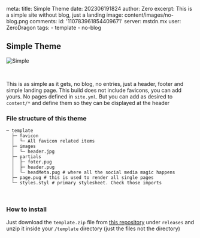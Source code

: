 meta:
  title: Simple Theme
  date: 202306191824
  author: Zero
  excerpt: This is a simple site without blog, just a landing
  image: content/images/no-blog.png
  comments:
    id: '110783961854409671'
    server: mstdn.mx
    user: ZeroDragon
  tags:
    - template
    - no-blog

## Simple Theme

![Simple](!{siteUrl}/content/images/no-blog.png)

<br/>

This is as simple as it gets, no blog, no entries, just a header, footer and simple landing page. This build does not include favicons, you can add yours. 
No pages defined in `site.yml`. But you can add as desired to `content/*` and define them so they can be displayed at the header

### File structure of this theme
```
─ template
  ├─ favicon
  │  └─ All favicon related items
  ├─ images
  │  └─ header.jpg
  ├─ partials
  │  ├─ foter.pug
  │  ├─ header.pug
  │  └─ headMeta.pug # where all the social media magic happens
  ├─ page.pug # this is used to render all single pages
  └─ styles.styl # primary stylesheet. Check those imports
```
<br/>

### How to install
Just download the `template.zip` file from [this repository](https://github.com/ZeroDragon/SiteCraft-simple-theme) under `releases` and unzip it inside your `/template` directory (just the files not the directory)
